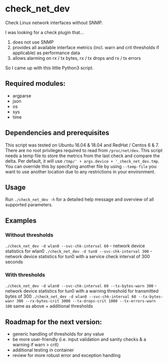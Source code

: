 # check_net_dev

Check Linux network interfaces without SNMP.

I was looking for a check plugin that...
  1. does not use SNMP
  2. provides all available interface metrics (incl. warn and crit thresholds if applicable) as performance data
  3. allows alarming on rx / tx bytes, rx / tx drops and rx / tx errors

So I came up with this little Python3 script. 

## Required modules:
  - argparse
  - json 
  - os
  - sys
  - time

## Dependencies and prerequisites
This script was tested on Ubuntu 16.04 & 18.04 and RedHat / Centos 6 & 7. There are no root privileges required to read from `/proc/net/dev`. 
This script needs a temp file to store the metrics from the last check and compare the delta. Per default, it will use `/tmp/' + args.device + '_check_net_dev.tmp`. You can override this by specifying another file by using `--temp-file` you want to use another location due to any restrictions in your environment.

## Usage
Run `./check_net_dev -h` for a detailed help message and overview of all supported parameters.


## Examples
### Without thresholds
`./check_net_dev -d wlan0 --svc-chk-interval 60` - network device statistics for wlan0
`./check_net_dev -d tun0 --svc-chk-interval 300` - network device statistics for tun0 with a service check interval of 300 seconds

### With thresholds
`./check_net_dev -d wlan0 --svc-chk-interval 60 --tx-bytes-warn 300` - network device statistics for tun0 with a warning threshold for transmitted bytes of 300
`./check_net_dev -d wlan0 --svc-chk-interval 60 --tx-bytes-wanr 300 --rx-bytes-crit 3000 --tx-drops-crit 1000 --tx-errors-warn 100` same as above + additional thresholds


## Roadmap for the next version:
  - generic handling of thresholds for any value 
  - be more user-friendly (i.e. input validation and sanity checks & a warning if warn > crit)
  - additional testing in container
  - review for more robust error and exception handling

